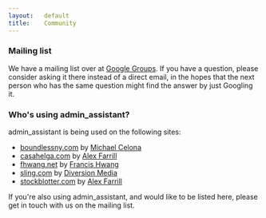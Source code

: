 ```yaml
---
layout:   default
title:    Community
---
```


### Mailing list

We have a mailing list over at [Google Groups](http://groups.google.com/group/admin_assistant). If you have a question, please consider asking it there instead of a direct email, in the hopes that the  next person who has the same question might find the answer by just Googling it.

<a name="whos_using"></a>
### Who's using admin\_assistant?

admin\_assistant is being used on the following sites:

* [boundlessny.com](http://www.boundlessny.com/) by [Michael Celona][mcelona]
* [casahelga.com](http://casahelga.com) by [Alex Farrill][afarrill]
* [fhwang.net](http://fhwang.net) by [Francis Hwang][fhwang]
* [sling.com](http://www.sling.com) by [Diversion Media](http://www.diversionmedia.com/)
* [stockblotter.com](http://stockblotter.com) by [Alex Farrill][afarrill]

If you're also using admin\_assistant, and would like to be listed here, please get in touch with us on the mailing list.



[afarrill]: http://www.linkedin.com/in/alexfarrill
[fhwang]: http://fhwang.net/
[mcelona]: http://www.linkedin.com/in/mcelona
